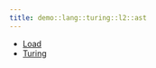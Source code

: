 ```yaml
---
title: demo::lang::turing::l2::ast
---
```



* [Load](../../../../../../Library/demo/lang/turing/l2/ast/Load.md)
* [Turing](../../../../../../Library/demo/lang/turing/l2/ast/Turing.md)
